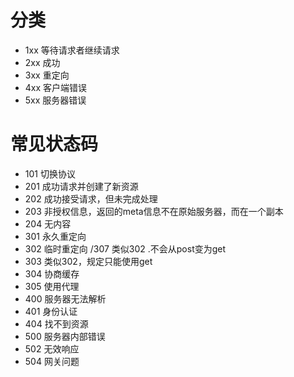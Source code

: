 # 分类
 - 1xx 等待请求者继续请求
 - 2xx 成功
 - 3xx 重定向
 - 4xx 客户端错误
 - 5xx 服务器错误
# 常见状态码
 - 101 切换协议
 - 201 成功请求并创建了新资源
 - 202 成功接受请求，但未完成处理
 - 203 非授权信息，返回的meta信息不在原始服务器，而在一个副本
 - 204 无内容
 - 301 永久重定向
 - 302 临时重定向 /307 类似302 .不会从post变为get
 - 303 类似302，规定只能使用get
 - 304 协商缓存
 - 305 使用代理
 - 400 服务器无法解析
 - 401 身份认证
 - 404 找不到资源
 - 500 服务器内部错误
 - 502 无效响应
 - 504 网关问题
